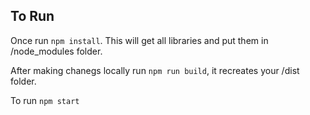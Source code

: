 ## To Run
Once run `npm install`. This will get all libraries and put them in /node_modules folder.

After making chanegs locally run `npm run build`, it recreates your /dist folder.

To run `npm start`